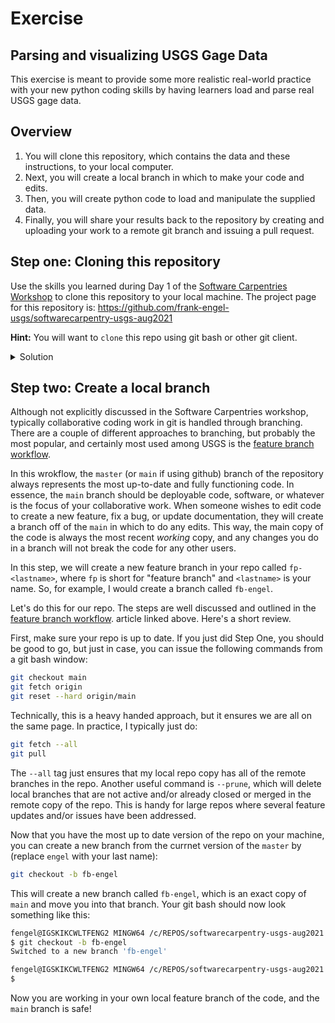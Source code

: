 # Exercise
## Parsing and visualizing USGS Gage Data
This exercise is meant to provide some more realistic real-world practice with 
your new python coding skills by having learners load and parse  real USGS 
gage data.

## Overview
1. You will clone this repository, which contains the data and these instructions,
   to your local computer.
2. Next, you will create a local branch in which to make your code and edits.
3. Then, you will create python code to load and manipulate the supplied data.
4. Finally, you will share your results back to the repository by creating and uploading your work to a 
   remote git branch and issuing a pull request.

## Step one: Cloning this repository
Use the skills you learned during Day 1 of the 
[Software Carpentries Workshop](https://annajiat.github.io/2021-08-17-usgs-ngwos-online)
to clone this repository to your local machine. The project page for this repository is:
<https://github.com/frank-engel-usgs/softwarecarpentry-usgs-aug2021>

**Hint:** You will want to `clone` this repo using git bash or other git client. 

<details>
  <summary>Solution</summary>
  
  Open a git bash window in the location you wish your clone of the repository to live.
  Then, issue the command:

  ```bash
  git clone https://annajiat.github.io/2021-08-17-usgs-ngwos-online/
  ```

  Conversely, if using ssh, the command would be:
```bash
git clone git@github.com:frank-engel-usgs/softwarecarpentry-usgs-aug2021.git
```
</details>

## Step two: Create a local branch
Although not explicitly discussed in the Software Carpentries workshop, typically collaborative coding work
in git is handled through branching. There are a couple of different approaches to branching, but probably
the most popular, and certainly most used among USGS is the 
[feature branch workflow](https://www.atlassian.com/git/tutorials/comparing-workflows/feature-branch-workflow).

In this wrokflow, the `master` (or `main` if using github) branch of the repository always represents the most up-to-date and fully
functioning code. In essence, the `main` branch should be deployable code, software, or whatever is the 
focus of your collaborative work. When someone wishes to edit code to create a new feature, fix a bug, or
update documentation, they will create a branch off of the `main` in which to do any edits. This way, the main
copy of the code is always the most recent *working* copy, and any changes you do in a branch will not break
the code for any other users. 

In this step, we will create a new feature branch in your repo called `fp-<lastname>`, where `fp` is short
for "feature branch" and `<lastname>` is your name. So, for example, I would create a branch called `fb-engel`.

Let's do this for our repo. The steps are well discussed and outlined in the 
[feature branch workflow](https://www.atlassian.com/git/tutorials/comparing-workflows/feature-branch-workflow).
 article linked above. Here's a short review. 

First, make sure your repo is up to date. If you just did Step One, you should be good to go, but just in case, you can 
issue the following commands from a git bash window:

```bash
git checkout main
git fetch origin
git reset --hard origin/main
```

Technically, this is a heavy handed approach, but it ensures we are all on the same page. In practice, I typically
just do:

```bash
git fetch --all
git pull
```

The `--all` tag just ensures that my local repo copy has all of the remote branches in the repo. Another useful command
is `--prune`, which will delete local branches that are not active and/or already closed or merged in the remote 
copy of the repo. This is handy for large repos where several feature updates and/or issues have been addressed. 

Now that you have the most up to date version of the repo on your machine, you can create a new branch from the currnet
version of the `master` by (replace `engel` with your last name):

```bash
git checkout -b fb-engel
```

This will create a new branch called `fb-engel`, which is an exact copy of `main` and move you into that branch.
Your git bash should now look something like this:

```bash
fengel@IGSKIKCWLTFENG2 MINGW64 /c/REPOS/softwarecarpentry-usgs-aug2021 (main)
$ git checkout -b fb-engel
Switched to a new branch 'fb-engel'

fengel@IGSKIKCWLTFENG2 MINGW64 /c/REPOS/softwarecarpentry-usgs-aug2021 (fb-engel)
$

```

Now you are working in your own local feature branch of the code, and the `main` branch is safe! 

